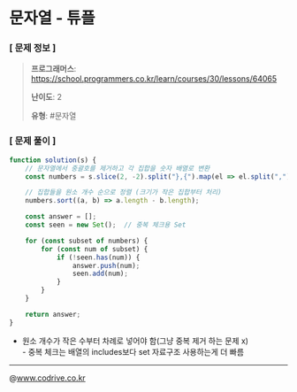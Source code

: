 # 문자열 - 튜플

### [ 문제 정보 ]
> **프로그래머스**: https://school.programmers.co.kr/learn/courses/30/lessons/64065
> 
> **난이도**: 2
>
> **유형**: #문자열


### [ 문제 풀이 ]
```JavaScript
function solution(s) {
    // 문자열에서 중괄호를 제거하고 각 집합을 숫자 배열로 변환
    const numbers = s.slice(2, -2).split("},{").map(el => el.split(",").map(Number));

    // 집합들을 원소 개수 순으로 정렬 (크기가 작은 집합부터 처리)
    numbers.sort((a, b) => a.length - b.length);

    const answer = [];
    const seen = new Set();  // 중복 체크용 Set

    for (const subset of numbers) {
        for (const num of subset) {
            if (!seen.has(num)) { 
                answer.push(num);
                seen.add(num); 
            }
        }
    }

    return answer;
}

```
- 원소 개수가 작은 수부터 차례로 넣어야 함(그냥 중복 제거 하는 문제 x)<br>- 중복 체크는 배열의 includes보다 set 자료구조 사용하는게 더 빠름


---
@www.codrive.co.kr